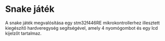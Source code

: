 # Snake játék

A snake játék megvalósítása egy stm32f446RE mikrokontrollerhez illesztett kiegészítő hardveregység segítségével, amely 4 nyomógombot és egy lcd kijelzőt tartalmaz.

